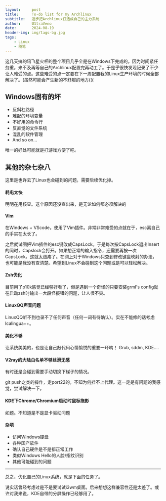 ```yaml
---
layout:     post
title:      To-do list for my Archlinux
subtitle:   逐步把Archlinux打造成自己的主力系统
author:     U1traVeno
date:       2024-08-19
header-img: img/tags-bg.jpg
tags:
    - Linux
    - 随笔
---
```


这几天搞的讯飞星火杯的整个项目几乎全是在Windows下完成的，因为时间紧任务重，来不及再等自己的Archlinux配置完再动工了。于是乎很快发现记录了不少让人难受的点。这些难受的点一定要在下一周配置我的Linux生产环境的时候全部解决了。(虽然可能会产生新的不舒服的地方(((

## Windows固有的坏
- 反斜杠路径
- 难配的环境变量
- 不好用的命令行
- 反直觉的文件系统
- 混乱的软件管理
- And so on...

唯一的好处可能就是打游戏方便了吧。

## 其他的杂七杂八
这里是也许去了Linux也会碰到的问题，需要后续优化掉。

#### 耗电太快
明明在用核显。这个原因还没查出来，是无论如何都必须解决的

#### Vim
在Windows + VScode，使用了Vim插件。非常非常难受的点就在于，esc离自己的手实在太长了。

之后就试图把Vim插件的esc键改成CapsLock。于是每次按CapsLock退出Insert的同时，Capslock会打开。如果想正常的输入指令，还需要再按一次CapsLock。这就太蛋疼了。在网上对于Windows只查到修改键盘映射的办法，也可能是我没有查清楚。希望到Linux不会碰到这个问题或是可以轻松解决。

#### Zsh优化
目前用了p10k感觉已经够好看了，但是遇到一个奇怪的只要安装grml's config就在启动zsh时输出一大段怪报错的问题，让人很不爽。

#### LinuxQQ声音问题
LinuxQQ听不到也录不了任何声音（任何一词有待确认）。实在不能修的话考虑Icalingua++。

#### 美化不够
让系统美美的，也是让自己敲代码心情愉悦的重要一环呐！
Grub, sddm, KDE....

#### V2ray的大陆白名单不够丝滑无感
有时还是会碰到需要手动切换下梯子的情况。

git push之类的操作，走port22的，不知为何挂不上代理。这一定是有问题的我感觉，尝试解决一下。

#### KDE下Chrome/Chromium启动时鼠标拖影
如题。不知道是不是显卡驱动问题

#### 杂项
- 访问Windows硬盘
- 各种国产软件
- 确认自己硬件是不是都正常工作
- 类似Windows Hello的人脸/指纹识别
- 其他可能碰到的问题

------------

总之，优化自己的Linux系统，就是下面的任务了。

说实话曾经考虑过是不是要试试i3wm桌面。后来想想这样兼容性还是太差了。或许对我来说，KDE自带的分屏操作已经够用了。
